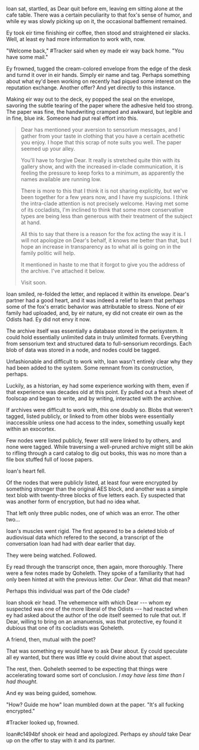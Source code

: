 Ioan sat, startled, as Dear quit before em, leaving em sitting alone at the cafe table. There was a certain peculiarity to that fox's sense of humor, and while ey was slowly picking up on it, the occasional bafflement remained.

Ey took eir time finishing eir coffee, then stood and straightened eir slacks. Well, at least ey had more information to work with, now.

"Welcome back," #Tracker said when ey made eir way back home. "You have some mail."

Ey frowned, tugged the cream-colored envelope from the edge of the desk and turnd it over in eir hands. Simply eir name and tag. Perhaps something about what ey'd been working on recently had piqued some interest on the reputation exchange. Another offer? And yet directly to this instance.

Making eir way out to the deck, ey popped the seal on the envelope, savoring the subtle tearing of the paper where the adhesive held too strong. The paper was fine, the handwriting cramped and awkward, but legible and in fine, blue ink. Someone had put real effort into this.

> Dear has mentioned your aversion to sensorium messages, and I gather from your taste in clothing that you have a certain acethetic you enjoy. I hope that this scrap of note suits you well. The paper seemed up your alley.
>
> You'll have to forgive Dear. It really is stretched quite thin with its gallery show, and with the increased in-clade communication, it is feeling the pressure to keep forks to a minimum, as apparently the names available are running low.
>
> There is more to this that I think it is not sharing explicitly, but we've been together for a few years now, and I have my suspicions. I think the intra-clade attention is not precisely welcome. Having met some of its cocladists, I'm inclined to think that some more conservative types are being less than generous with their treatment of the subject at hand.
>
> All this to say that there is a reason for the fox acting the way it is. I will not apologize on Dear's behalf, it knows me better than that, but I hope an increase in transparency as to what all is going on in the family politic will help.
>
> It mentioned in haste to me that it forgot to give you the address of the archive. I've attached it below.
>
> Visit soon.

Ioan smiled, re-folded the letter, and replaced it within its envelope. Dear's partner had a good heart, and it was indeed a relief to learn that perhaps some of the fox's erratic behavior was attributable to stress. None of eir family had uploaded, and, by eir nature, ey did not create eir own as the Odists had. Ey did not envy it now.

The archive itself was essentially a database stored in the perisystem. It could hold essentially unlimited data in truly unlimited formats. Everything from sensorium text and structured data to full-sensorium recordings. Each blob of data was stored in a node, and nodes could be tagged.

Unfashionable and difficult to work with, Ioan wasn't entirely clear why they had been added to the system. Some remnant from its construction, perhaps.

Luckily, as a historian, ey had some experience working with them, even if that experience was decades old at this point. Ey pulled out a fresh sheet of foolscap and began to write, and by writing, interacted with the archive.

If archives were difficult to work with, this one doubly so. Blobs that weren't tagged, listed publicly, or linked to from other blobs were essentially inaccessible unless one had access to the index, something usually kept within an exocortex.

Few nodes were listed publicly, fewer still were linked to by others, and none were tagged. While traversing a well-pruned archive might still be akin to rifling through a card catalog to dig out books, this was no more than a file box stuffed full of loose papers.

Ioan's heart fell.

Of the nodes that were publicly listed, at least four were encrypted by something stronger than the original AES block, and another was a simple text blob with twenty-three blocks of five letters each. Ey suspected that was another form of encryption, but had no idea what.

That left only three public nodes, one of which was an error. The other two...

Ioan's muscles went rigid. The first appeared to be a deleted blob of audiovisual data which refered to the second, a transcript of the conversation Ioan had had with dear earlier that day.

They were being watched. Followed.

Ey read through the transcript once, then again, more thoroughly. There were a few notes made by Qoheleth. They spoke of a familiarity that had only been hinted at with the previous letter. *Our Dear*. What did that mean?

Perhaps this individual was part of the Ode clade?

Ioan shook eir head. The vehemence with which Dear --- whom ey suspected was one of the more liberal of the Odists --- had reacted when ey had asked about the author of the ode itself seemed to rule that out. If Dear, willing to bring on an amanuensis, was that protective, ey found it dubious that one of its cocladists was Qoheleth.

A friend, then, mutual with the poet?

That was something ey would have to ask Dear about. Ey could speculate all ey wanted, but there was little ey could divine about that aspect.

The rest, then. Qoheleth seemed to be expecting that things were accelerating toward some sort of conclusion. *I may have less time than I had thought.*

And ey was being guided, somehow.

"How? Guide me how" Ioan mumbled down at the paper. "It's all fucking encrypted."

\#Tracker looked up, frowned.

Ioan\#c1494bf shook eir head and apologized. Perhaps ey *should* take Dear up on the offer to stay with it and its partner.
